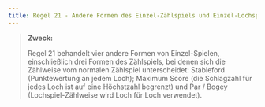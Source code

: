 ```yaml
---
title: Regel 21 - Andere Formen des Einzel-Zählspiels und Einzel-Lochspiels
---
```


> **Zweck:**
>
> Regel 21 behandelt vier andere Formen von Einzel-Spielen, einschließlich drei Formen des Zählspiels, bei denen sich die Zählweise vom normalen Zählspiel unterscheidet: Stableford (Punktewertung an jedem Loch); Maximum Score (die Schlagzahl für jedes Loch ist auf eine Höchstzahl begrenzt) und Par / Bogey (Lochspiel-Zählweise wird Loch für Loch verwendet).
